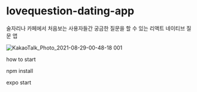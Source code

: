 # lovequestion-dating-app
술자리나 카페에서 처음보는 사용자들간 궁금한 질문을 할 수 있는 리액트 네이티브 질문 앱

![KakaoTalk_Photo_2021-08-29-00-48-18 001](https://user-images.githubusercontent.com/52617204/151671209-f6864acf-5a2f-4ac9-8cbf-1031dfb209cd.png)



how to start

npm install

expo start
